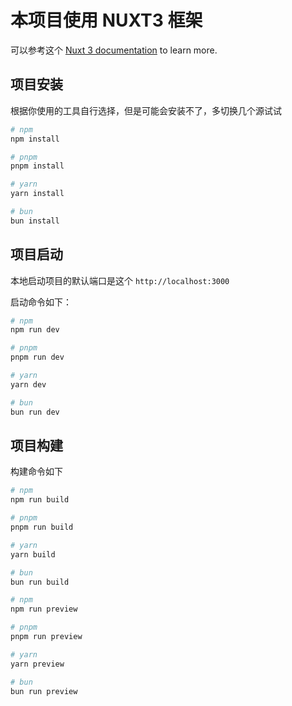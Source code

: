 # 本项目使用 NUXT3 框架

可以参考这个 [Nuxt 3 documentation](https://nuxt.com/docs/getting-started/introduction) to learn more.

## 项目安装

根据你使用的工具自行选择，但是可能会安装不了，多切换几个源试试

```bash
# npm
npm install

# pnpm
pnpm install

# yarn
yarn install

# bun
bun install
```

## 项目启动

本地启动项目的默认端口是这个 `http://localhost:3000`

启动命令如下：

```bash
# npm
npm run dev

# pnpm
pnpm run dev

# yarn
yarn dev

# bun
bun run dev
```

## 项目构建

构建命令如下

```bash
# npm
npm run build

# pnpm
pnpm run build

# yarn
yarn build

# bun
bun run build
```


```bash
# npm
npm run preview

# pnpm
pnpm run preview

# yarn
yarn preview

# bun
bun run preview
```
